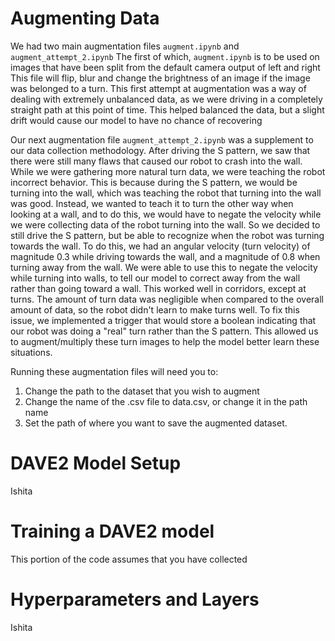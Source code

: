 


# Augmenting Data
We had two main augmentation files  ``augment.ipynb`` and ``augment_attempt_2.ipynb`` 
The first of which, ``augment.ipynb`` is to be used on images that have been split from the default camera output of left and right
This file will flip, blur and change the brightness of an image if the image was belonged to a turn. This first attempt at augmentation was 
a way of dealing with extremely unbalanced data, as we were driving in a completely straight path at this point of time. This helped balanced the data, 
but a slight drift would cause our model to have no chance of recovering

Our next augmentation file ``augment_attempt_2.ipynb`` was a supplement to our data collection methodology. After driving the S pattern, we saw that there were 
still many flaws that caused our robot to crash into the wall. While we were gathering more natural turn data, we were teaching the robot incorrect behavior. This is because during the S pattern, we would be turning into the wall, which was teaching the robot that turning into the wall was good. Instead, we wanted to teach it to turn the other way when looking at a wall, and to do this, we would have to negate the velocity while we were collecting data of the robot turning into the wall. So we decided to still drive the S pattern, but be able to recognize when the robot was turning towards the wall. To do this, we had an angular velocity (turn velocity) of magnitude 0.3 while driving towards the wall, and a magnitude of 0.8 when turning away from the wall. We were able to use this to negate the velocity while turning into walls, to tell our model to correct away from the wall rather than going toward a wall. This worked well in corridors, except at turns. The amount of turn data was negligible when compared to the overall amount of data, so the robot didn't learn to make turns well. To fix this issue, we implemented a trigger that would store a boolean indicating that our robot was doing a "real" turn rather than the S pattern. This allowed us to augment/multiply these turn images to help the model better learn these situations. 

Running these augmentation files will need you to:
1. Change the path to the dataset that you wish to augment
2. Change the name of the .csv file to data.csv, or change it in the path name
3. Set the path of where you want to save the augmented dataset. 


# DAVE2 Model Setup
Ishita


# Training a DAVE2 model
This portion of the code assumes that you have collected 


# Hyperparameters and Layers
Ishita

